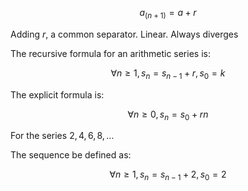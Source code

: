 $$
a_(n+1) = a + r
$$

Adding $r$, a common separator. Linear. Always diverges

The recursive formula for an arithmetic series is:

$$
\forall n \geq 1, s_n = s_{n-1} +r, s_0 = k
$$

The explicit formula is:

$$
\forall n \geq 0, s_n = s_0 + rn
$$

For the series $2, 4, 6, 8, \dots$

The sequence be defined as:

$$
\forall n \geq 1, s_n = s_{n-1} + 2, s_0 = 2
$$